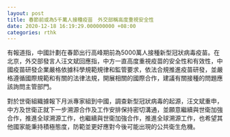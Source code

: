 ```yaml
---
layout: post
title: 春節前或為5千萬人接種疫苗　外交部稱高度重視安全性
date: 2020-12-18 16:19:29.000000000 +08:00
categories: rthk
---
```


有報道指，中國計劃在春節出行高峰期前為5000萬人接種新型冠狀病毒疫苗。在北京，外交部發言人汪文斌回應指，中方一直高度重視疫苗的安全性和有效性，中國疫苗研發企業嚴格依據科學規範規律和監管要求，依法合規推進疫苗研發，並嚴格遵循國際規範和有關的法律法規，開展相關的國際合作，建議有關接種的問題應該詢問主管部門。

對於世衛組織據報下月派專家組到中國，調查新型冠狀病毒的起源，汪文斌重申，中方及世衛正就下一步溯源合作及工作安排保持密切溝通，並願意繼續與世衛加強合作，推進全球溯源工作，也繼續與世衛加強合作，推進全球溯源工作，也希望其他國家能秉持積極態度，防範並更好應對今後可能出現的公共衛生危機。
